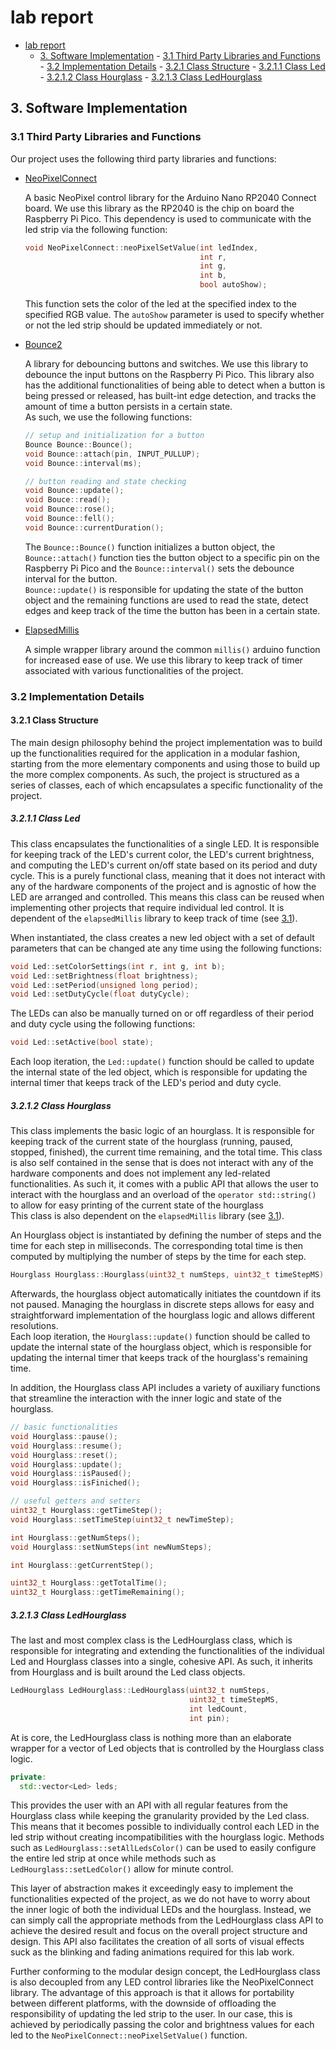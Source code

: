 # lab report

<!--toc:start-->

- [lab report](#lab-report)
  - [3. Software Implementation](#3-software-implementation) - [3.1 Third Party Libraries and Functions](#31-third-party-libraries-and-functions) - [3.2 Implementation Details](#32-implementation-details) - [3.2.1 Class Structure](#321-class-structure) - [3.2.1.1 Class Led](#3211-class-led) - [3.2.1.2 Class Hourglass](#3212-class-hourglass) - [3.2.1.3 Class LedHourglass](#3213-class-ledhourglass)
  <!--toc:end-->

## 3. Software Implementation

### 3.1 Third Party Libraries and Functions

Our project uses the following third party libraries and functions:

- [NeoPixelConnect](https://github.com/MrYsLab/NeoPixelConnect)

  A basic NeoPixel control library for the Arduino Nano RP2040 Connect board.
  We use this library as the RP2040 is the chip on board the Raspberry Pi Pico.
  This dependency is used to communicate with the led strip via the following
  function:

  ```c++
  void NeoPixelConnect::neoPixelSetValue(int ledIndex,
                                         int r,
                                         int g,
                                         int b,
                                         bool autoShow);
  ```

  This function sets the color of the led at the specified index to the specified
  RGB value. The `autoShow` parameter is used to specify whether or not the led
  strip should be updated immediately or not.

- [Bounce2](https://github.com/thomasfredericks/Bounce2)

  A library for debouncing buttons and switches. We use this library to debounce
  the input buttons on the Raspberry Pi Pico. This library also has the additional
  functionalities of being able to detect when a button is being pressed or
  released, has built-int edge detection, and tracks the amount of time a button
  persists in a certain state.\
  As such, we use the following functions:

  ```c++
  // setup and initialization for a button
  Bounce Bounce::Bounce();
  void Bounce::attach(pin, INPUT_PULLUP);
  void Bounce::interval(ms);

  // button reading and state checking
  void Bounce::update();
  void Bouce::read();
  void Bounce::rose();
  void Bounce::fell();
  void Bounce::currentDuration();
  ```

  The `Bounce::Bounce()` function initializes a button object, the `Bounce::attach()`
  function ties the button object to a specific pin on the Raspberry Pi Pico and
  the `Bounce::interval()` sets the debounce interval for the button. \
  `Bounce::update()` is responsible for updating the state of the button object
  and the remaining functions are used to read the state, detect edges and
  keep track of the time the button has been in a certain state.

- [ElapsedMillis](https://github.com/pfeerick/elapsedMillis/tree/master)

  A simple wrapper library around the common `millis()` arduino function for
  increased ease of use. We use this library to keep track of timer associated
  with various functionalities of the project.

### 3.2 Implementation Details

#### 3.2.1 Class Structure

The main design philosophy behind the project implementation was to build up
the functionalities required for the application in a modular fashion, starting
from the more elementary components and using those to build up the more complex
components. As such, the project is structured as a series of classes, each
of which encapsulates a specific functionality of the project.

##### 3.2.1.1 Class Led

This class encapsulates the functionalities of a single LED. It is responsible
for keeping track of the LED's current color, the LED's current brightness, and
computing the LED's current on/off state based on its period and duty cycle.
This is a purely functional class, meaning that it does not interact with any
of the hardware components of the project and is agnostic of how the LED are
arranged and controlled. This means this class can be reused when implementing
other projects that require individual led control.
It is dependent of the `elapsedMillis` library to keep track of time (see
[3.1](#31-third-party-libraries-and-functions)).

When instantiated, the class creates a new led object with a set of default
parameters that can be changed ate any time using the following functions:

```c++
void Led::setColorSettings(int r, int g, int b);
void Led::setBrightness(float brightness);
void Led::setPeriod(unsigned long period);
void Led::setDutyCycle(float dutyCycle);
```

The LEDs can also be manually turned on or off regardless of their period and
duty cycle using the following functions:

```c++
void Led::setActive(bool state);
```

Each loop iteration, the `Led::update()` function should be called to update
the internal state of the led object, which is responsible for updating the
internal timer that keeps track of the LED's period and duty cycle.

##### 3.2.1.2 Class Hourglass

This class implements the basic logic of an hourglass. It is responsible for
keeping track of the current state of the hourglass (running, paused, stopped,
finished), the current time remaining, and the total time. This class is also
self contained in the sense that is does not interact with any of the hardware
components and does not implement any led-related functionalities. As such it,
it comes with a public API that allows the user to interact with the hourglass
and an overload of the `operator std::string()` to allow for easy printing of
the current state of the hourglass\
 This class is also dependent on the `elapsedMillis` library (see [3.1](#31-third-party-libraries-and-functions)).

An Hourglass object is instantiated by defining the number of steps and the
time for each step in milliseconds. The corresponding total time is then
computed by multiplying the number of steps by the time for each step.

```c++
Hourglass Hourglass::Hourglass(uint32_t numSteps, uint32_t timeStepMS);
```

Afterwards, the hourglass object automatically initiates the countdown if
its not paused. Managing the hourglass in discrete steps allows for easy and
straightforward implementation of the hourglass logic and allows different
resolutions.\
 Each loop iteration, the `Hourglass::update()` function should be called to
update the internal state of the hourglass object, which is responsible for
updating the internal timer that keeps track of the hourglass's remaining time.

In addition, the Hourglass class API includes a variety of auxiliary functions
that streamline the interaction with the inner logic and state of the hourglass.

```c++
// basic functionalities
void Hourglass::pause();
void Hourglass::resume();
void Hourglass::reset();
void Hourglass::update();
void Hourglass::isPaused();
void Hourglass::isFiniched();

// useful getters and setters
uint32_t Hourglass::getTimeStep();
void Hourglass::setTimeStep(uint32_t newTimeStep);

int Hourglass::getNumSteps();
void Hourglass::setNumSteps(int newNumSteps);

int Hourglass::getCurrentStep();

uint32_t Hourglass::getTotalTime();
uint32_t Hourglass::getTimeRemaining();
```

##### 3.2.1.3 Class LedHourglass

The last and most complex class is the LedHourglass class, which is responsible
for integrating and extending the functionalities of the individual Led and
Hourglass classes into a single, cohesive API. As such, it inherits from Hourglass
and is built around the Led class objects.

```c++
LedHourglass LedHourglass::LedHourglass(uint32_t numSteps,
                                        uint32_t timeStepMS,
                                        int ledCount,
                                        int pin);
```

At is core, the LedHourglass class is nothing more than an elaborate wrapper for
a vector of Led objects that is controlled by the Hourglass class logic.

```c++
private:
  std::vector<Led> leds;
```

This provides the user with an API with all regular features from the Hourglass
class while keeping the granularity provided by the Led class. This means that
it becomes possible to individually control each LED in the led strip without
creating incompatibilities with the hourglass logic.
Methods such as `LedHourglass::setAllLedsColor()` can be used to easily configure
the entire led strip at once while methods such as `LedHourglass::setLedColor()`
allow for minute control.

This layer of abstraction makes it exceedingly easy to implement the functionalities
expected of the project, as we do not have to worry about the inner logic of both
the individual LEDs and the hourglass. Instead, we can simply call the appropriate
methods from the LedHourglass class API to achieve the desired result and
focus on the overall project structure and design. This API also facilitates the
creation of all sorts of visual effects suck as the blinking and fading animations
required for this lab work.

Further conforming to the modular design concept, the LedHourglass class is also
decoupled from any LED control libraries like the NeoPixelConnect library.
The advantage of this approach is that it allows for portability between different
platforms, with the downside of offloading the responsibility of updating the
led strip to the user. In our case, this is achieved by periodically
passing the color and brightness values for each led to the
`NeoPixelConnect::neoPixelSetValue()` function.

